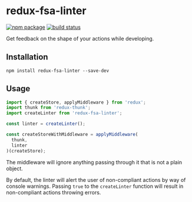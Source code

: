 # redux-fsa-linter

[![npm package](https://img.shields.io/npm/v/redux-fsa-linter.svg?style=flat-square)](https://www.npmjs.org/package/redux-fsa-linter)
[![build status](https://img.shields.io/travis/maxmechanic/redux-fsa-linter/master.svg?style=flat-square)](https://travis-ci.org/maxmechanic/redux-fsa-linter)

Get feedback on the shape of your actions while developing.

## Installation
```
npm install redux-fsa-linter --save-dev
```

## Usage
```js
import { createStore, applyMiddleware } from 'redux';
import thunk from 'redux-thunk';
import createLinter from 'redux-fsa-linter';

const linter = createLinter();

const createStoreWithMiddleware = applyMiddleware(
  thunk,
  linter
)(createStore);
```

The middleware will ignore anything passing through it that is not a plain object.

By default, the linter will alert the user of non-compliant actions by way of console warnings. Passing `true` to the `createLinter` function will result in non-compliant actions throwing errors. 
